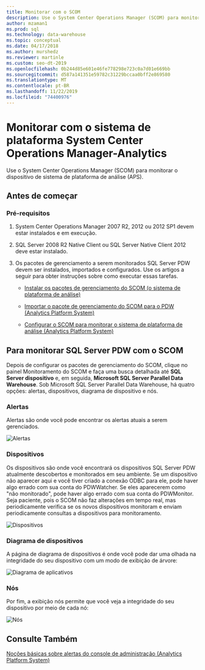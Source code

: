 ```yaml
---
title: Monitorar com o SCOM
description: Use o System Center Operations Manager (SCOM) para monitorar o dispositivo de sistema de plataforma de análise (APS).
author: mzaman1
ms.prod: sql
ms.technology: data-warehouse
ms.topic: conceptual
ms.date: 04/17/2018
ms.author: murshedz
ms.reviewer: martinle
ms.custom: seo-dt-2019
ms.openlocfilehash: 0b244d85e601e46fe778298e723c0a7d01e669bb
ms.sourcegitcommit: d587a141351e59782c31229bccaa0bff2e869580
ms.translationtype: MT
ms.contentlocale: pt-BR
ms.lasthandoff: 11/22/2019
ms.locfileid: "74400976"
---
```

# <a name="monitor-with-system-center-operations-manager---analytics-platform-system"></a>Monitorar com o sistema de plataforma System Center Operations Manager-Analytics
Use o System Center Operations Manager (SCOM) para monitorar o dispositivo de sistema de plataforma de análise (APS).
  
## <a name="before-you-begin"></a>Antes de começar  
  
### <a name="prerequisites"></a>Pré-requisitos  
  
1.  System Center Operations Manager 2007 R2, 2012 ou 2012 SP1 devem estar instalados e em execução.  
  
2.  SQL Server 2008 R2 Native Client ou SQL Server Native Client 2012 deve estar instalado.  
  
3.  Os pacotes de gerenciamento a serem monitorados SQL Server PDW devem ser instalados, importados e configurados. Use os artigos a seguir para obter instruções sobre como executar essas tarefas.  
  
    -   [Instalar os pacotes de gerenciamento do SCOM &#40;o sistema de plataforma de análise&#41;](install-the-scom-management-packs.md)  
  
    -   [Importar o pacote de gerenciamento do SCOM para o PDW &#40;Analytics Platform System&#41;](import-the-scom-management-pack-for-pdw.md) 
    
    -   [Configurar o SCOM para monitorar o sistema de plataforma de análise &#40;Analytics Platform System&#41;](configure-scom-to-monitor-analytics-platform-system.md)
  
<!-- MISSING LINKS    -   [Import the SCOM Management Pack for HDInsight &#40;Analytics Platform System&#41;](import-the-scom-management-pack-for-hdinsight.md)  -->  
   
  
## <a name="to-monitor-sql-server-pdw-with-scom"></a>Para monitorar SQL Server PDW com o SCOM  
Depois de configurar os pacotes de gerenciamento do SCOM, clique no painel Monitoramento do SCOM e faça uma busca detalhada até **SQL Server dispositivo** e, em seguida, **Microsoft SQL Server Parallel Data Warehouse**. Sob Microsoft SQL Server Parallel Data Warehouse, há quatro opções: alertas, dispositivos, diagrama de dispositivo e nós.  
  
### <a name="alerts"></a>Alertas  
Alertas são onde você pode encontrar os alertas atuais a serem gerenciados.  
  
![Alertas](./media/monitor-the-appliance-by-using-system-center-operations-manager/SCOM_SCOM.png "SCOM_SCOM")  
  
### <a name="appliances"></a>Dispositivos  
Os dispositivos são onde você encontrará os dispositivos SQL Server PDW atualmente descobertos e monitorados em seu ambiente. Se um dispositivo não aparecer aqui e você tiver criado a conexão ODBC para ele, pode haver algo errado com sua conta do PDWWatcher. Se eles aparecerem como "não monitorado", pode haver algo errado com sua conta do PDWMonitor. Seja paciente, pois o SCOM não faz alterações em tempo real, mas periodicamente verifica se os novos dispositivos monitoram e enviam periodicamente consultas a dispositivos para monitoramento.  
  
![Dispositivos](./media/monitor-the-appliance-by-using-system-center-operations-manager/SCOM_SCOM2.png "SCOM_SCOM2")  
  
### <a name="appliances-diagram"></a>Diagrama de dispositivos  
A página de diagrama de dispositivos é onde você pode dar uma olhada na integridade do seu dispositivo com um modo de exibição de árvore:  
  
![Diagrama de aplicativos](./media/monitor-the-appliance-by-using-system-center-operations-manager/SCOM_SCOM3.png "SCOM_SCOM3")  
  
### <a name="nodes"></a>Nós  
Por fim, a exibição nós permite que você veja a integridade do seu dispositivo por meio de cada nó:  
  
![Nós](./media/monitor-the-appliance-by-using-system-center-operations-manager/SCOM_SCOM4.png "SCOM_SCOM4")  
  
## <a name="see-also"></a>Consulte Também  
<!-- MISSING LINKS [Common Metadata Query Examples &#40;SQL Server PDW&#41;](../sqlpdw/common-metadata-query-examples-sql-server-pdw.md)  -->  
[Noções básicas sobre alertas do console de administração &#40;Analytics Platform System&#41;](understanding-admin-console-alerts.md)  
  
